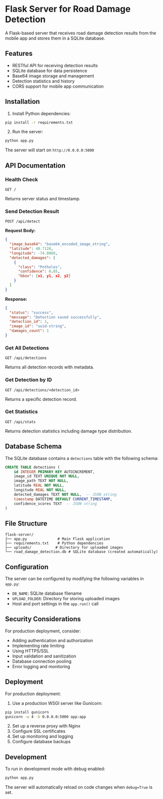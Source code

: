 # Flask Server for Road Damage Detection

A Flask-based server that receives road damage detection results from the mobile app and stores them in a SQLite database.

## Features

- RESTful API for receiving detection results
- SQLite database for data persistence
- Base64 image storage and management
- Detection statistics and history
- CORS support for mobile app communication

## Installation

1. Install Python dependencies:

```bash
pip install -r requirements.txt
```

2. Run the server:

```bash
python app.py
```

The server will start on `http://0.0.0.0:5000`

## API Documentation

### Health Check

```
GET /
```

Returns server status and timestamp.

### Send Detection Result

```
POST /api/detect
```

**Request Body:**

```json
{
  "image_base64": "base64_encoded_image_string",
  "latitude": 40.7128,
  "longitude": -74.0060,
  "detected_damages": [
    {
      "class": "Potholes",
      "confidence": 0.85,
      "bbox": [x1, y1, x2, y2]
    }
  ]
}
```

**Response:**

```json
{
  "status": "success",
  "message": "Detection saved successfully",
  "detection_id": 1,
  "image_id": "uuid-string",
  "damages_count": 1
}
```

### Get All Detections

```
GET /api/detections
```

Returns all detection records with metadata.

### Get Detection by ID

```
GET /api/detections/<detection_id>
```

Returns a specific detection record.

### Get Statistics

```
GET /api/stats
```

Returns detection statistics including damage type distribution.

## Database Schema

The SQLite database contains a `detections` table with the following schema:

```sql
CREATE TABLE detections (
    id INTEGER PRIMARY KEY AUTOINCREMENT,
    image_id TEXT UNIQUE NOT NULL,
    image_path TEXT NOT NULL,
    latitude REAL NOT NULL,
    longitude REAL NOT NULL,
    detected_damages TEXT NOT NULL,  -- JSON string
    timestamp DATETIME DEFAULT CURRENT_TIMESTAMP,
    confidence_scores TEXT  -- JSON string
)
```

## File Structure

```
flask-server/
├── app.py              # Main Flask application
├── requirements.txt    # Python dependencies
├── uploads/           # Directory for uploaded images
└── road_damage_detection.db # SQLite database (created automatically)
```

## Configuration

The server can be configured by modifying the following variables in `app.py`:

- `DB_NAME`: SQLite database filename
- `UPLOAD_FOLDER`: Directory for storing uploaded images
- Host and port settings in the `app.run()` call

## Security Considerations

For production deployment, consider:

- Adding authentication and authorization
- Implementing rate limiting
- Using HTTPS/SSL
- Input validation and sanitization
- Database connection pooling
- Error logging and monitoring

## Deployment

For production deployment:

1. Use a production WSGI server like Gunicorn:

```bash
pip install gunicorn
gunicorn -w 4 -b 0.0.0.0:5000 app:app
```

2. Set up a reverse proxy with Nginx
3. Configure SSL certificates
4. Set up monitoring and logging
5. Configure database backups

## Development

To run in development mode with debug enabled:

```bash
python app.py
```

The server will automatically reload on code changes when `debug=True` is set.
